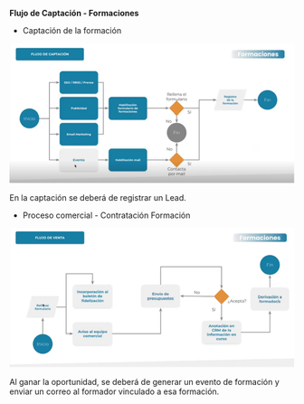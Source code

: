 **Flujo de Captación - Formaciones**

- Captación de la formación

![image.png](/.attachments/image-cd9fd3f8-5a3b-4625-ab28-ec83d8a8c58a.png)

En la captación se deberá de registrar un Lead.

- Proceso comercial - Contratación Formación

![image.png](/.attachments/image-839ba531-1b03-4932-b06a-9647d88e172a.png)

Al ganar la oportunidad, se deberá de generar un evento de formación y enviar un correo al formador vinculado a esa formación.

